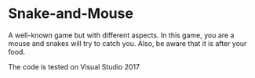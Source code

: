 # Snake-and-Mouse

A well-known game but with different aspects. In this game, you are a mouse and snakes will try to catch you. Also, be aware that it is after your food.

The code is tested on Visual Studio 2017 
